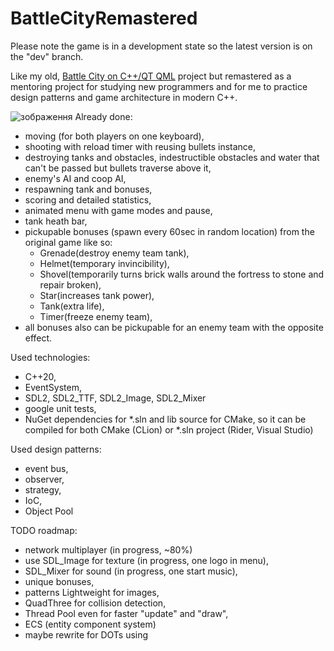 # BattleCityRemastered
Please note the game is in a development state so the latest version is on the "dev" branch.

Like my old, [Battle City on C++/QT QML](https://github.com/roma4004/battle_city_qt_qml) project but remastered as a mentoring project for studying new programmers
and for me to practice design patterns and game architecture in modern C++.

![зображення](https://github.com/roma4004/BattleCityRemastered/assets/16146920/74cca7c2-7497-441c-9652-66f47282291a)
Already done:
* moving (for both players on one keyboard),
* shooting with reload timer with reusing bullets instance,
* destroying tanks and obstacles, indestructible obstacles and water that can't be passed but bullets traverse above it,
* enemy's AI and coop AI,
* respawning tank and bonuses,
* scoring and detailed statistics,
* animated menu with game modes and pause,
* tank heath bar,
* pickupable bonuses (spawn every 60sec in random location) from the original game like so:
  * Grenade(destroy enemy team tank),
  * Helmet(temporary invincibility),
  * Shovel(temporarily turns brick walls around the fortress to stone and repair broken),
  * Star(increases tank power),
  * Tank(extra life),
  * Timer(freeze enemy team),
* all bonuses also can be pickupable for an enemy team with the opposite effect.

Used technologies:
* C++20,
* EventSystem,
* SDL2, SDL2_TTF, SDL2_Image, SDL2_Mixer
* google unit tests,
* NuGet dependencies for *.sln and lib source for CMake, so it can be compiled for both CMake (CLion) or *.sln project (Rider, Visual Studio)

Used design patterns: 
* event bus, 
* observer, 
* strategy, 
* IoC,
* Object Pool

TODO roadmap: 
* network multiplayer (in progress, ~80%)
* use SDL_Image for texture (in progress, one logo in menu),
* SDL_Mixer for sound (in progress, one start music),
* unique bonuses,
* patterns Lightweight for images,
* QuadThree for collision detection,
* Thread Pool even for faster "update" and "draw",
* ECS (entity component system)
* maybe rewrite for DOTs using
